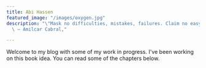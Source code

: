 ```yaml
---
title: Abi Hassen
featured_image: "/images/oxygen.jpg"
description: "\"Mask no difficulties, mistakes, failures. Claim no easy victories”
  \ ― Amilcar Cabral,"

---
```

Welcome to my blog with some of my work in progress. I've been working on this book idea. You can read some of the chapters below.